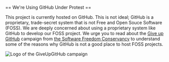 == We're Using GitHub Under Protest ==

This project is currently hosted on GitHub.  This is not ideal; GitHub is a proprietary, trade-secret system that is not Free and Open Souce Software (FOSS).  We 
are deeply concerned about using a proprietary system like GitHub to develop our FOSS project. We urge you to read about the [Give up GitHub](https://GiveUpGitHub.org) campaign from [the Software Freedom Conservancy](https://sfconservancy.org) to understand some of the reasons why GitHub is not
a good place to host FOSS projects.

![Logo of the GiveUpGitHub campaign](https://sfconservancy.org/img/GiveUpGitHub.png)

